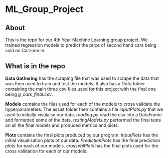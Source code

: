 # ML_Group_Project
## About
This is the repo for our 4th Year Machine Learning group project.  We trained regression models to predict the price of second hand cars being sold on Carzone.ie.

## What is in the repo
__Data Gathering__ has the scraping file that was used to scrape the data that was then used to train and test the models.  It also has a _Data_ folder containing the main three csv files used for this project with the final one being _g_cars_final.csv_.

__Models__ contains the files used for each of the models to cross validate the hyperparameters. The assist folder then contains a file _inputPlots.py_ that we used to initially visulaise our data. _reading.py_ read the csv into a DataFrame and formatted some of the data.  _testingModels.py_ performed the final tests on all the final models and produced metrics and plots.  

__Plots__ contains the final plots produced by our program.  _InputPlots_ has the initial visualisation plots of our data. _PredictionPlots_ has the final prediction plots for each of our models. _crossValPlots_ has the final plots used for the cross validation for each of our models.

 
